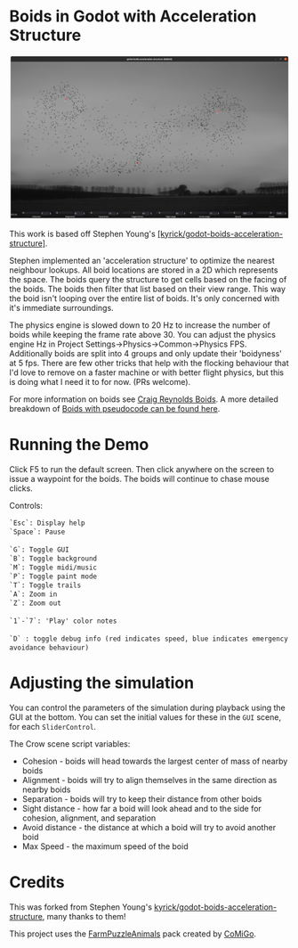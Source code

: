 # Boids in Godot with Acceleration Structure

![Screenshot of godot boids](https://raw.githubusercontent.com/RKelln/godot-boids-acceleration-structure/jackson/godot_boids_screenshot.png)

This work is based off Stephen Young's [[kyrick/godot-boids-acceleration-structure]](https://github.com/kyrick/godot-boids-acceleration-structure).


Stephen implemented an 'acceleration structure' to optimize the nearest neighbour lookups. All boid locations are stored in a 2D which represents the space. The boids query the structure to get cells based on the facing of the boids. The boids then filter that list based on their view range. This way the boid isn't looping over the entire list of boids. It's only concerned with it's immediate surroundings. 

The physics engine is slowed down to 20 Hz to increase the number of boids while keeping the frame rate above 30. You can adjust the physics engine Hz in Project Settings->Physics->Common->Physics FPS. Additionally boids are split into 4 groups and only update their 'boidyness' at 5 fps. There are few other tricks that help with the flocking behaviour that I'd love to remove on a faster machine or with better flight physics, but this is doing what I need it to for now. (PRs welcome).

For more information on boids see [Craig Reynolds Boids](https://en.wikipedia.org/wiki/Boids). A more detailed breakdown of [Boids with pseudocode can be found here](http://www.kfish.org/boids/pseudocode.html).


# Running the Demo

Click F5 to run the default screen. Then click anywhere on the screen to issue a waypoint for the boids. The boids will continue to chase mouse clicks.

Controls: 

	`Esc`: Display help
	`Space`: Pause

	`G`: Toggle GUI
	`B`: Toggle background
	`M`: Toggle midi/music 
	`P`: Toggle paint mode
	`T`: Toggle trails
	`A`: Zoom in
	`Z`: Zoom out

	`1`-`7`: 'Play' color notes

	`D` : toggle debug info (red indicates speed, blue indicates emergency avoidance behaviour)


# Adjusting the simulation

You can control the parameters of the simulation during playback using the GUI at the bottom. You can set the initial values for these in the `GUI` scene, for each `SliderControl`.

The Crow scene script variables:
* Cohesion - boids will head towards the largest center of mass of nearby boids
* Alignment - boids will try to align themselves in the same direction as nearby boids 
* Separation - boids will try to keep their distance from other boids
* Sight distance - how far a boid will look ahead and to the side for cohesion, alignment, and separation
* Avoid distance - the distance at which a boid will try to avoid another boid
* Max Speed - the maximum speed of the boid


# Credits

This was forked from Stephen Young's [kyrick/godot-boids-acceleration-structure](https://github.com/kyrick/godot-boids-acceleration-structure), many thanks to them!

This project uses the [FarmPuzzleAnimals](https://comigo.itch.io/farm-puzzle-animals) pack created by [CoMiGo](https://comigo.itch.io/).
